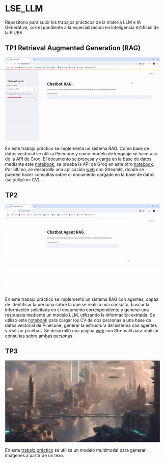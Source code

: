 # LSE_LLM
Repositorio para subir los trabajos prácticos de la materia LLM e IA Generativa, correspondiente a la especialización en Inteligencia Artificial de la FIUBA

## TP1 Retrieval Augmented Generation (RAG)
![](TP1/RAG_valentin_pertierra.gif)

En este trabajo práctico se implementa un sistema RAG. Como base de datos vectorial se utiliza Pinecone y como modelo de lenguaje se hace uso de la API de Groq. El documento se procesa y carga en la base de datos mediante este [notebook](https://github.com/valentinPertierra/LSE_LLM/blob/main/TP1/vectordb.ipynb), se prueba la API de Groq en este otro [notebook](https://github.com/valentinPertierra/LSE_LLM/blob/main/TP1/llm.ipynb).
Por último, se desarrolló una aplicación [web](https://github.com/valentinPertierra/LSE_LLM/blob/main/TP1/ragllm.py) con Streamlit, donde se pueden hacer consultas sobre el documento cargado en la base de datos (se utilizó mi CV).  

## TP2
![](TP2/agent_RAG.gif)

En este trabajo práctico se implementó un sistema RAG con agentes, capaz de identificar la persona sobre la que se realiza una consulta, buscar la información solicitada en el documento correspondiente y generar una respuesta mediante un modelo LLM, utilizando la información extraída. Se utilizó este [notebook](https://github.com/valentinPertierra/LSE_LLM/blob/main/TP2/agent_rag.ipynb) para cargar los CV de dos personas a una base de datos vectorial de Pinecone, generar la estructura del sistema con agentes y realizar pruebas. Se desarrolló una página [web](https://github.com/valentinPertierra/LSE_LLM/blob/main/TP2/agent_rag.py) con Stremalit para realizar consultas sobre ambas personas.

## TP3 
![](TP3/futuristic_city.png)

En este [trabajo práctico](https://github.com/valentinPertierra/LSE_LLM/blob/main/TP3/TP3.ipynb) se utiliza un modelo multimodal para generar imágenes a partir de un texo. 
